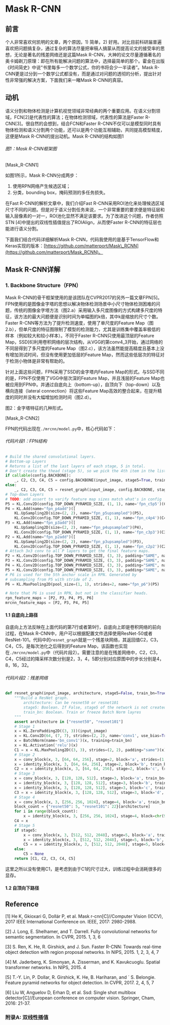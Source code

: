 # Mask R-CNN

## 前言

个人非常喜欢何凯明的文章，两个原因，1\) 简单，2\) 好用。对比目前科研届普遍喜欢把问题搞复杂，通过复杂的算法尽量把审稿人搞蒙从而提高论文的接受率的思想，无论是著名的残差网络还是这篇Mask R-CNN，大神的论文尽量遵循著名的奥卡姆剃刀原理：即在所有能解决问题的算法中，选择最简单的那个。霍金在出版《时间简史》中说“书里每多一个数学公式，你的书将会少一半读者”。Mask R-CNN更是过分到一个数学公式都没有，而是通过对问题的透彻的分析，提出针对性非常强的解决方案，下面我们来一睹Mask R-CNN的真容。

## 动机

语义分割和物体检测是计算机视觉领域非常经典的两个重要应用。在语义分割领域，FCN\[2\]是代表性的算法；在物体检测领域，代表性的算法是Faster R-CNN\[3\]。很自然的会想到，结合FCN和Faster R-CNN不仅可以是模型同时具有物体检测和语义分割两个功能，还可以是两个功能互相辅助，共同提高模型精度，这便是Mask R-CNN的提出动机。Mask R-CNN的结构如图1

###### 图1：Mask R-CNN框架图

\[Mask\_R-CNN1\]

如图1所示，Mask R-CNN分成两步：

1. 使用RPN网络产生候选区域；
2. 分类，bounding box，掩码预测的多任务损失。

在Fast R-CNN的解析文章中，我们介绍Fast R-CNN采用ROI池化来处理候选区域尺寸不同的问题。但是对于语义分割任务来说，一个非常重要的要求便是特征层和输入层像素的一对一，ROI池化显然不满足该要求。为了改进这个问题，作者仿照STN \[4\]中提出的双线性插值提出了ROIAlign，从而使Faster R-CNN的特征层也能进行语义分割。

下面我们结合代码详细解析Mask R-CNN，代码我使用的是基于TensorFlow和Keras实现的版本：[https://github.com/matterport/Mask\_RCNN](https://github.com/matterport/Mask_RCNN)。

## Mask R-CNN详解

### 1. Backbone Structure（FPN）

Mask R-CNN的骨干框架使用的是该团队在CVPR2017的另外一篇文章FPN\[5\]。FPN使用的是图像金字塔的思想以解决物体检测场景中小尺寸物体检测困难的问题，传统的图像金字塔方法（图2.a）采用输入多尺度图像的方式构建多尺度的特征，该方法的最大问题便是识别时间为单幅图的k倍，其中k是缩放的尺寸个数。Faster R-CNN等方法为了提升检测速度，使用了单尺度的Feature Map（图2.b），但单尺度的特征图限制了模型的检测能力，尤其是训练集中覆盖率极低的样本（例如较大和较小样本）。不同于Faster R-CNN只使用最顶层的Feature Map，SSD\[6\]利用卷积网络的层次结构，从VGG的第conv4\_3开始，通过网络的不同层得到了多尺度的Feature Map（图2.c），该方法虽然能提高精度且基本上没有增加测试时间，但没有使用更加低层的Feature Map，然而这些低层次的特征对于检测小物体是非常有帮助的。

针对上面这些问题，FPN采用了SSD的金字塔内Feature Map的形式。与SSD不同的是，FPN不仅使用了VGG中层次深的Feature Map，并且浅层的Feature Map也被应用到FPN中。并通过自底向上（bottom-up），自顶向下（top-down）以及横向连接（lateral connection）将这些Feature Map高效的整合起来，在提升精度的同时并没有大幅增加检测时间（图2.d）。

图2：金字塔特征的几种形式。

\[Mask\_R-CNN2\]

FPN的代码出现在`./mrcnn/model.py`中，核心代码如下：

###### 代码片段1：FPN结构

```py
# Build the shared convolutional layers.
# Bottom-up Layers
# Returns a list of the last layers of each stage, 5 in total.
# Don't create the thead (stage 5), so we pick the 4th item in the list.
if callable(config.BACKBONE):
    _, C2, C3, C4, C5 = config.BACKBONE(input_image, stage5=True, train_bn=config.TRAIN_BN)
else:
    _, C2, C3, C4, C5 = resnet_graph(input_image, config.BACKBONE, stage5=True, train_bn=config.TRAIN_BN)
# Top-down Layers
# TODO: add assert to varify feature map sizes match what's in config
P5 = KL.Conv2D(config.TOP_DOWN_PYRAMID_SIZE, (1, 1), name='fpn_c5p5')(C5)
P4 = KL.Add(name="fpn_p4add")([
    KL.UpSampling2D(size=(2, 2), name="fpn_p5upsampled")(P5),
    KL.Conv2D(config.TOP_DOWN_PYRAMID_SIZE, (1, 1), name='fpn_c4p4')(C4)])
P3 = KL.Add(name="fpn_p3add")([
    KL.UpSampling2D(size=(2, 2), name="fpn_p4upsampled")(P4),
    KL.Conv2D(config.TOP_DOWN_PYRAMID_SIZE, (1, 1), name='fpn_c3p3')(C3)])
P2 = KL.Add(name="fpn_p2add")([
    KL.UpSampling2D(size=(2, 2), name="fpn_p3upsampled")(P3),
    KL.Conv2D(config.TOP_DOWN_PYRAMID_SIZE, (1, 1), name='fpn_c2p2')(C2)])
# Attach 3x3 conv to all P layers to get the final feature maps.
P2 = KL.Conv2D(config.TOP_DOWN_PYRAMID_SIZE, (3, 3), padding="SAME", name="fpn_p2")(P2)
P3 = KL.Conv2D(config.TOP_DOWN_PYRAMID_SIZE, (3, 3), padding="SAME", name="fpn_p3")(P3)
P4 = KL.Conv2D(config.TOP_DOWN_PYRAMID_SIZE, (3, 3), padding="SAME", name="fpn_p4")(P4)
P5 = KL.Conv2D(config.TOP_DOWN_PYRAMID_SIZE, (3, 3), padding="SAME", name="fpn_p5")(P5)
# P6 is used for the 5th anchor scale in RPN. Generated by
# subsampling from P5 with stride of 2.
P6 = KL.MaxPooling2D(pool_size=(1, 1), strides=2, name="fpn_p6")(P5)

# Note that P6 is used in RPN, but not in the classifier heads.
rpn_feature_maps = [P2, P3, P4, P5, P6]
mrcnn_feature_maps = [P2, P3, P4, P5]
```

#### 1.1 自底向上路径

自底向上方法反映在上面代码的第7行或者第9行，自底向上即是卷积网络的前向过程，在Mask R-CNN中，用户可以根据配置文件选择使用ResNet-50或者ResNet-101。代码中的`resnet_graph`就是一个残差块网络，其返回值C2，C3，C4，C5，是每次池化之后得到的Feature Map，该函数也实现在`./mrcnn/model.py`中（代码片段2）。需要注意的是在残差网络中，C2，C3，C4，C5经过的降采样次数分别是2，3，4，5即分别对应原图中的步长分别是4，8，16，32。

###### 代码片段2：残差网络

```py
def resnet_graph(input_image, architecture, stage5=False, train_bn=True):
    """Build a ResNet graph.
        architecture: Can be resnet50 or resnet101
        stage5: Boolean. If False, stage5 of the network is not created
        train_bn: Boolean. Train or freeze Batch Norm layres
    """
    assert architecture in ["resnet50", "resnet101"]
    # Stage 1
    x = KL.ZeroPadding2D((3, 3))(input_image)
    x = KL.Conv2D(64, (7, 7), strides=(2, 2), name='conv1', use_bias=True)(x)
    x = BatchNorm(name='bn_conv1')(x, training=train_bn)
    x = KL.Activation('relu')(x)
    C1 = x = KL.MaxPooling2D((3, 3), strides=(2, 2), padding="same")(x)
    # Stage 2
    x = conv_block(x, 3, [64, 64, 256], stage=2, block='a', strides=(1, 1), train_bn=train_bn)
    x = identity_block(x, 3, [64, 64, 256], stage=2, block='b', train_bn=train_bn)
    C2 = x = identity_block(x, 3, [64, 64, 256], stage=2, block='c', train_bn=train_bn)
    # Stage 3
    x = conv_block(x, 3, [128, 128, 512], stage=3, block='a', train_bn=train_bn)
    x = identity_block(x, 3, [128, 128, 512], stage=3, block='b', train_bn=train_bn)
    x = identity_block(x, 3, [128, 128, 512], stage=3, block='c', train_bn=train_bn)
    C3 = x = identity_block(x, 3, [128, 128, 512], stage=3, block='d', train_bn=train_bn)
    # Stage 4
    x = conv_block(x, 3, [256, 256, 1024], stage=4, block='a', train_bn=train_bn)
    block_count = {"resnet50": 5, "resnet101": 22}[architecture]
    for i in range(block_count):
        x = identity_block(x, 3, [256, 256, 1024], stage=4, block=chr(98 + i), train_bn=train_bn)
    C4 = x
    # Stage 5
    if stage5:
        x = conv_block(x, 3, [512, 512, 2048], stage=5, block='a', train_bn=train_bn)
        x = identity_block(x, 3, [512, 512, 2048], stage=5, block='b', train_bn=train_bn)
        C5 = x = identity_block(x, 3, [512, 512, 2048], stage=5, block='c', train_bn=train_bn)
    else:
        C5 = None
    return [C1, C2, C3, C4, C5]
```

这里之所以没有使用C1，是考虑到由于C1的尺寸过大，训练过程中会消耗很多的显存。

#### 1.2 自顶向下路径



## Reference

\[1\] He K, Gkioxari G, Dollár P, et al. Mask r-cnn\[C\]//Computer Vision \(ICCV\), 2017 IEEE International Conference on. IEEE, 2017: 2980-2988.

\[2\] J. Long, E. Shelhamer, and T. Darrell. Fully convolutional networks for semantic segmentation. In CVPR, 2015. 1, 3, 6

\[3\] S. Ren, K. He, R. Girshick, and J. Sun. Faster R-CNN: Towards real-time object detection with region proposal networks. In NIPS, 2015. 1, 2, 3, 4, 7

\[4\] M. Jaderberg, K. Simonyan, A. Zisserman, and K. Kavukcuoglu. Spatial transformer networks. In NIPS, 2015. 4

\[5\] T.-Y. Lin, P. Dollar, R. Girshick, K. He, B. Hariharan, and ´ S. Belongie. Feature pyramid networks for object detection. In CVPR, 2017. 2, 4, 5, 7

\[6\] Liu W, Anguelov D, Erhan D, et al. Ssd: Single shot multibox detector\[C\]//European conference on computer vision. Springer, Cham, 2016: 21-37.

### 附录A: 双线性插值



